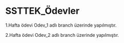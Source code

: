 # SSTTEK_Ödevler

1.Hafta ödevi Odev_1 adlı branch üzerinde yapılmıştır.

2.Hafta ödevi Odev_2 adlı branch üzerinde yapılmıştır.


